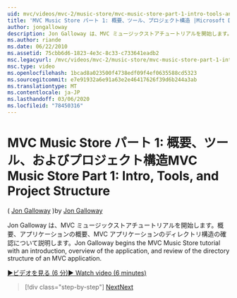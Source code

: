 ```yaml
---
uid: mvc/videos/mvc-2/music-store/mvc-music-store-part-1-intro-tools-and-project-structure
title: 'MVC Music Store パート 1: 概要、ツール、プロジェクト構造 |Microsoft Docs'
author: jongalloway
description: Jon Galloway は、MVC ミュージックストアチュートリアルを開始します。概要、アプリケーションの概要、MVC アプリケーションのディレクトリ構造の確認などを行います。
ms.author: riande
ms.date: 06/22/2010
ms.assetid: 75cbb6d6-1823-4e3c-8c33-c733641eadb2
msc.legacyurl: /mvc/videos/mvc-2/music-store/mvc-music-store-part-1-intro-tools-and-project-structure
msc.type: video
ms.openlocfilehash: 1bcad8a023500f4738edf09f4ef0635588cd5323
ms.sourcegitcommit: e7e91932a6e91a63e2e46417626f39d6b244a3ab
ms.translationtype: MT
ms.contentlocale: ja-JP
ms.lasthandoff: 03/06/2020
ms.locfileid: "78450316"
---
```

# <a name="mvc-music-store-part-1-intro-tools-and-project-structure"></a><span data-ttu-id="75422-103">MVC Music Store パート 1: 概要、ツール、およびプロジェクト構造</span><span class="sxs-lookup"><span data-stu-id="75422-103">MVC Music Store Part 1: Intro, Tools, and Project Structure</span></span>

<span data-ttu-id="75422-104">( [Jon Galloway](https://github.com/jongalloway) )</span><span class="sxs-lookup"><span data-stu-id="75422-104">by [Jon Galloway](https://github.com/jongalloway)</span></span>

<span data-ttu-id="75422-105">Jon Galloway は、MVC ミュージックストアチュートリアルを開始します。概要、アプリケーションの概要、MVC アプリケーションのディレクトリ構造の確認について説明します。</span><span class="sxs-lookup"><span data-stu-id="75422-105">Jon Galloway begins the MVC Music Store tutorial with an introduction, overview of the application, and review of the directory structure of an MVC application.</span></span>

[<span data-ttu-id="75422-106">&#9654;ビデオを見る (6 分)</span><span class="sxs-lookup"><span data-stu-id="75422-106">&#9654; Watch video (6 minutes)</span></span>](https://channel9.msdn.com/Blogs/ASP-NET-Site-Videos/mvc-music-store-part-1-intro-tools-and-project-structure)

> [!div class="step-by-step"]
> [<span data-ttu-id="75422-107">Next</span><span class="sxs-lookup"><span data-stu-id="75422-107">Next</span></span>](mvc-music-store-part-2-controllers.md)
